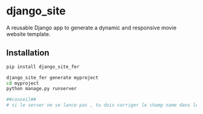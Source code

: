 # django_site

A reusable Django app to generate a dynamic and responsive movie website template.

## Installation

```bash
pip install django_site_fer

django_site_fer generate myproject
cd myproject
python manage.py runserver

##conseil## 
# si le server ne se lance pas , tu dois corriger le champ name dans le fichier apps.py de ton application ,tu veras forcement comme suit ,name = 'django_site' change le en ,name = 'django_site_fer' 